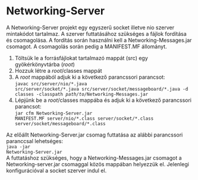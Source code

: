 # Networking-Server

A Networking-Server projekt egy egyszerű socket illetve nio szerver mintakódot tartalmaz. A szerver futtatásához szükséges a fájlok fordítása és csomagolása. A fordítás során használni kell a Networking-Messages.jar csomagot. A csomagolás során pedig a MANIFEST.MF állományt.

1. Töltsük le a forrásfájlokat tartalmazó mappát (src) egy gyökérkönyvtárba (<i>root</i>)
2. Hozzuk létre a <i>root</i>/classes mappát
3. A <i>root</i> mappából adjuk ki a következő parancssori parancsot:<br /><code>javac src/server/nio/\*.java src/server/socket/\*.java src/server/socket/messageboard/\*.java -d classes -classpath <i>path/to/</i>Networking-Messages.jar</code>
4. Lépjünk be a <i>root</i>/classes mappába és adjuk ki a következő parancssori parancsot:<br /><code>jar cfm Networking-Server.jar MANIFEST.MF server/nio/\*.class server/socket/\*.class server/socket/messageboard/\*.class</code>

Az előállt Networking-Server.jar csomag futtatása az alábbi parancssori paranccsal lehetséges:<br /><code>java -jar Networking-Server.jar</code><br />A futtatáshoz szükséges, hogy a Networking-Messages.jar csomagot a Networking-server.jar csomaggal közös mappában helyezzük el. Jelenlegi konfigurációval a socket szerver indul el.

